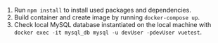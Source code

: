 1. Run `npm install` to install used packages and dependencies.
2. Build container and create image by running `docker-compose up`.
3. Check local MySQL database instantiated on the local machine with `docker exec -it mysql_db mysql -u devUser -pdevUser vuetest`.